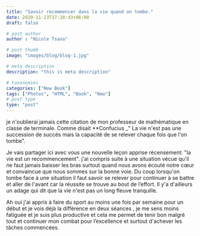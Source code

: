 ```yaml
---
title: "Savoir recommencer dans la vie quand on tombe."
date: 2020-11-23T17:28:43+06:00
draft: false

# post author
author : "Nicole Tsana"

# post thumb
image: "images/blog/blog-1.jpg"

# meta description
description: "this is meta description"

# taxonomies
categories: ["New Book"]
tags: ["Photos", "HTML", "Book", "New"]
# post type
type: "post"
---
```


je n'oublierai jamais cette citation de mon professeur de mathématique en classe de terminale. Comme disait **Confucius  _" La vie n'est pas une succession de succès mais la capacité de se relever chaque fois que l'on tombe".

Je vais partager ici avec vous une nouvelle leçon apprise récensement: "la vie est un recommencement". j'ai compris suite à une situation vécue qu'il ne faut jamais baisser les bras surtout quand nous avons écouté notre cœur et convaincue que nous sommes sur la bonne voie. Du coup lorsqu'on tombe face à une situation il faut savoir se relever pour continuer à se battre et aller de l'avant car la réussite se trouve au bout de l’effort. Il y'a d'ailleurs un adage qui dit que la vie n'est pas un long fleuve tranquille. 

Ah oui j'ai appris à faire du sport au moins une fois par semaine pour un début et je vois déjà la différence en deux séances , je me sens moins fatiguée et je suis plus productive et cela me permet de tenir bon malgré tout et continuer mon combat pour l’excellence et surtout d'achever les tâches commencées.
